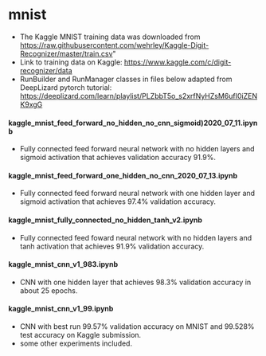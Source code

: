# mnist
- The Kaggle MNIST training data was downloaded from https://raw.githubusercontent.com/wehrley/Kaggle-Digit-Recognizer/master/train.csv" 
- Link to training data on Kaggle: https://www.kaggle.com/c/digit-recognizer/data
- RunBuilder and RunManager classes in files below adapted from DeepLizard pytorch tutorial: https://deeplizard.com/learn/playlist/PLZbbT5o_s2xrfNyHZsM6ufI0iZENK9xgG

#### kaggle_mnist_feed_forward_no_hidden_no_cnn_sigmoid)2020_07_11.ipynb
- Fully connected feed forward neural network with no hidden layers and sigmoid activation that achieves validation accuracy 91.9%.

#### kaggle_mnist_feed_forward_one_hidden_no_cnn_2020_07_13.ipynb
- Fully connected feed forward neural network with one hidden layer and sigmoid activation that achieves 97.4% validation accuracy. 

#### kaggle_mnist_fully_connected_no_hidden_tanh_v2.ipynb
- Fully connected feed foward neural network with no hidden layers and tanh activation that achieves 91.9% validation accuracy.

#### kaggle_mnist_cnn_v1_983.ipynb
- CNN with one hidden layer that achieves 98.3% validation accuracy in about 25 epochs.

#### kaggle_mnist_cnn_v1_99.ipynb
- CNN with best run 99.57% validation accuracy on MNIST and 99.528% test accuracy on Kaggle submission.
- some other experiments included.
